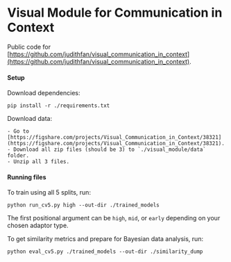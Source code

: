 # Visual Module for Communication in Context

Public code for [https://github.com/judithfan/visual_communication_in_context](https://github.com/judithfan/visual_communication_in_context).

#### Setup

Download dependencies:

```
pip install -r ./requirements.txt
```

Download data:
    
    - Go to [https://figshare.com/projects/Visual_Communication_in_Context/38321](https://figshare.com/projects/Visual_Communication_in_Context/38321).
    - Download all zip files (should be 3) to `./visual_module/data` folder.
    - Unzip all 3 files.

#### Running files

To train using all 5 splits, run:

```
python run_cv5.py high --out-dir ./trained_models
```

The first positional argument can be `high`, `mid`, or `early` depending on your chosen adaptor type.

To get similarity metrics and prepare for Bayesian data analysis, run:

```
python eval_cv5.py ./trained_models --out-dir ./similarity_dump
```
